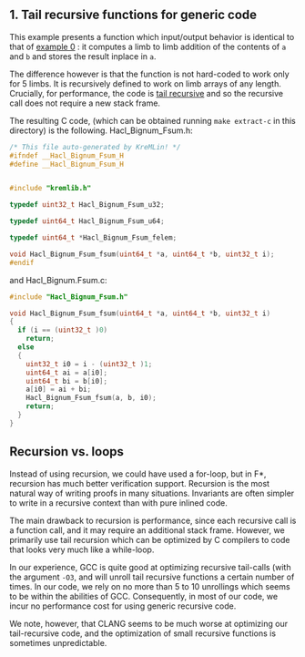 ## 1. Tail recursive functions for generic code

This example presents a function which input/output behavior is identical to that of 
[example 0](https://github.com/mitls/hacl-star/tree/master/doc/tutorial/0-coding-field-arithmetic-in-fstar) : 
it computes a limb to limb addition of the contents of `a` and `b` and stores the result inplace in `a`.

The difference however is that the function is not hard-coded to work only for 5 limbs. 
It is recursively defined to work on limb arrays of any length.
Crucially, for performance, the code is [tail recursive](https://en.wikipedia.org/wiki/Tail_call)
and so the recursive call does not require a new stack frame. 

The resulting C code, (which can be obtained running `make extract-c` in this directory) is the following.
Hacl_Bignum_Fsum.h:
```c
/* This file auto-generated by KreMLin! */
#ifndef __Hacl_Bignum_Fsum_H
#define __Hacl_Bignum_Fsum_H


#include "kremlib.h"

typedef uint32_t Hacl_Bignum_Fsum_u32;

typedef uint64_t Hacl_Bignum_Fsum_u64;

typedef uint64_t *Hacl_Bignum_Fsum_felem;

void Hacl_Bignum_Fsum_fsum(uint64_t *a, uint64_t *b, uint32_t i);
#endif
```
and Hacl_Bignum.Fsum.c:
```c
#include "Hacl_Bignum_Fsum.h"

void Hacl_Bignum_Fsum_fsum(uint64_t *a, uint64_t *b, uint32_t i)
{
  if (i == (uint32_t )0)
    return;
  else
  {
    uint32_t i0 = i - (uint32_t )1;
    uint64_t ai = a[i0];
    uint64_t bi = b[i0];
    a[i0] = ai + bi;
    Hacl_Bignum_Fsum_fsum(a, b, i0);
    return;
  }
}
```

## Recursion vs. loops

Instead of using recursion, we could have used a for-loop, but in F*,
recursion has much better verification support.  Recursion is the most
natural way of writing proofs in many situations. Invariants are often
simpler to write in a recursive context than with pure inlined code.

The main drawback to recursion is performance, since each recursive 
call is a function call, and it may require an additional stack frame.
However, we primarily use tail recursion which can be optimized by
C compilers to code that looks very much like a while-loop.

In our experience, GCC is quite good at optimizing recursive tail-calls (with
the argument `-O3`, and will unroll tail recursive functions a certain
number of times. In our code, we rely on no more than 5 to 10 unrollings
which seems to be within the abilities of GCC. Consequently, in most of
our code, we incur no performance cost for using generic recursive code.

We note, however, that CLANG seems to be much worse at optimizing our tail-recursive
code, and the optimization of small recursive functions is sometimes unpredictable.

